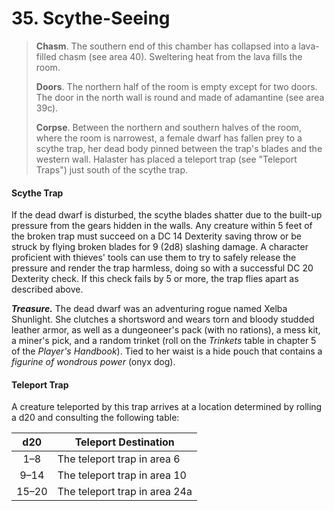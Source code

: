 # 35. Scythe-Seeing

>**Chasm**. The southern end of this chamber has collapsed into a lava-filled chasm (see area 40). Sweltering heat from the lava fills the room.
>
>**Doors**. The northern half of the room is empty except for two doors. The door in the north wall is round and made of adamantine (see area 39c).
>
>**Corpse**. Between the northern and southern halves of the room, where the room is narrowest, a female dwarf has fallen prey to a scythe trap, her dead body pinned between the trap's blades and the western wall. Halaster has placed a teleport trap (see "Teleport Traps") just south of the scythe trap.
>

#### Scythe Trap

If the dead dwarf is disturbed, the scythe blades shatter due to the built-up pressure from the gears hidden in the walls. Any creature within 5 feet of the broken trap must succeed on a DC 14 Dexterity saving throw or be struck by flying broken blades for 9 (2d8) slashing damage. A character proficient with thieves' tools can use them to try to safely release the pressure and render the trap harmless, doing so with a successful DC 20 Dexterity check. If this check fails by 5 or more, the trap flies apart as described above.

***Treasure.*** The dead dwarf was an adventuring rogue named Xelba Shunlight. She clutches a shortsword and wears torn and bloody studded leather armor, as well as a dungeoneer's pack (with no rations), a mess kit, a miner's pick, and a random trinket (roll on the *Trinkets* table in chapter 5 of the *Player's Handbook*). Tied to her waist is a hide pouch that contains a *figurine of wondrous power* (onyx dog).

#### Teleport Trap

A creature teleported by this trap arrives at a location determined by rolling a d20 and consulting the following table:

|  d20  | Teleport Destination          |
|:-----:|-------------------------------|
|  1–8  | The teleport trap in area 6   |
|  9–14 | The teleport trap in area 10  |
| 15–20 | The teleport trap in area 24a |